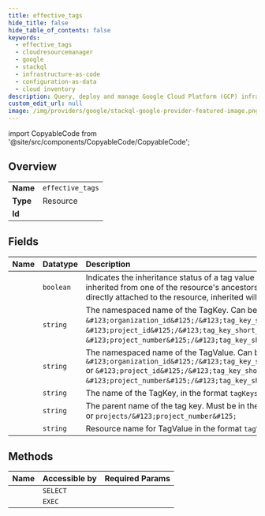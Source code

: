 ```yaml
---
title: effective_tags
hide_title: false
hide_table_of_contents: false
keywords:
  - effective_tags
  - cloudresourcemanager
  - google    
  - stackql
  - infrastructure-as-code
  - configuration-as-data
  - cloud inventory
description: Query, deploy and manage Google Cloud Platform (GCP) infrastructure and resources using SQL
custom_edit_url: null
image: /img/providers/google/stackql-google-provider-featured-image.png
---
```


import CopyableCode from '@site/src/components/CopyableCode/CopyableCode';




## Overview
<table><tbody>
<tr><td><b>Name</b></td><td><code>effective_tags</code></td></tr>
<tr><td><b>Type</b></td><td>Resource</td></tr>
<tr><td><b>Id</b></td><td><CopyableCode code="cloudresourcemanager.effective_tags" /></td></tr>
</tbody></table>

## Fields
| Name | Datatype | Description |
|:-----|:---------|:------------|
| <CopyableCode code="inherited" /> | `boolean` | Indicates the inheritance status of a tag value attached to the given resource. If the tag value is inherited from one of the resource's ancestors, inherited will be true. If false, then the tag value is directly attached to the resource, inherited will be false. |
| <CopyableCode code="namespacedTagKey" /> | `string` | The namespaced name of the TagKey. Can be in the form `&#123;organization_id&#125;/&#123;tag_key_short_name&#125;` or `&#123;project_id&#125;/&#123;tag_key_short_name&#125;` or `&#123;project_number&#125;/&#123;tag_key_short_name&#125;`. |
| <CopyableCode code="namespacedTagValue" /> | `string` | The namespaced name of the TagValue. Can be in the form `&#123;organization_id&#125;/&#123;tag_key_short_name&#125;/&#123;tag_value_short_name&#125;` or `&#123;project_id&#125;/&#123;tag_key_short_name&#125;/&#123;tag_value_short_name&#125;` or `&#123;project_number&#125;/&#123;tag_key_short_name&#125;/&#123;tag_value_short_name&#125;`. |
| <CopyableCode code="tagKey" /> | `string` | The name of the TagKey, in the format `tagKeys/&#123;id&#125;`, such as `tagKeys/123`. |
| <CopyableCode code="tagKeyParentName" /> | `string` | The parent name of the tag key. Must be in the format `organizations/&#123;organization_id&#125;` or `projects/&#123;project_number&#125;` |
| <CopyableCode code="tagValue" /> | `string` | Resource name for TagValue in the format `tagValues/456`. |
## Methods
| Name | Accessible by | Required Params |
|:-----|:--------------|:----------------|
| <CopyableCode code="list" /> | `SELECT` |  |
| <CopyableCode code="_list" /> | `EXEC` |  |
